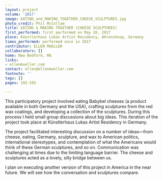 ```yaml
---
layout: project
volume: '2017'
image: EATING_and_MAKING_TOGETHER_CHEESE_SCULPTURES.jpg
photo_credit: Phil McCollam
title: EATING & MAKING TOGETHER (CHEESE SCULPTURES)
first_performed: first performed on May 28, 2017
place: Künstlerhaus Lukas Artist Residency, Ahrenshoop, Germany
times_performed: performed once in 2017
contributor: ELLEN MUELLER
collaborators: []
home: New Bedford, MA
links:
- ellenmueller.com
contact: ellen@ellenmueller.com
footnote: ''
tags: []
pages: 192-193

---
```


This participatory project involved eating Babybel cheeses (a product available in both Germany and the USA), crafting sculptures from the red wax coatings, and developing a collection of the sculptures. During this process I held small group discussions about big ideas. This iteration of the project took place at Künstlerhaus Lukas Artist Residency in Germany.

The project facilitated interesting discussion on a number of ideas—from cheese, eating, Germany, sculpture, and wax to American politics, international stereotypes, and contemplation of what the Americans would think of these German sculptures, and so on. Communication was challenging at times due to the limiting language barrier. The cheese and sculptures acted as a lovely, silly bridge between us.

I plan on executing another version of this project in America in the near future. We will see how the conversation and sculptures compare.
